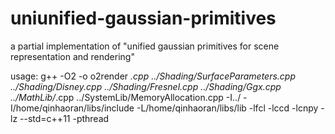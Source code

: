 # uniunified-gaussian-primitives
a partial implementation of "unified gaussian primitives for scene representation and rendering"

usage:
    g++  -O2  -o o2render *.cpp ../Shading/SurfaceParameters.cpp ../Shading/Disney.cpp ../Shading/Fresnel.cpp ../Shading/Ggx.cpp ../MathLib/*.cpp ../SystemLib/MemoryAllocation.cpp  -I../ -     I/home/qinhaoran/libs/include -L/home/qinhaoran/libs/lib -lfcl -lccd -lcnpy -lz --std=c++11 -pthread


